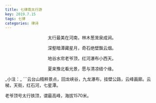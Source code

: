 ```yaml
---
title: 七律南太行游
key: 2019.7.15
tags: 七律
categories: 律诗
---
```


<p align="center">太行最美在河南，林木葱茏泉成涧。
</p>
<p align="center">深壑暗潭藏星月，奇石绝壁飘云烟。
</p>
<p align="center">地谷水帘老爷顶，红河瀑布小西天。
</p>
<p align="center">夏来豫北看光景，愿与清凉结个缘。
</p>
_小注：_
```云台山精粹景点，回龙峡谷，九龙瀑布，挂壁公路，云峰画廊。云梯，天街，红石河，七星潭。

老爷顶号太行铁顶，谓最高峰，海拔1570米。

```